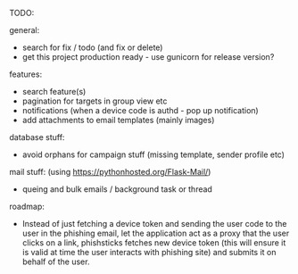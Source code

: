 TODO:

general:

- search for fix / todo (and fix or delete)
- get this project production ready - use gunicorn for release version?

features:

- search feature(s)
- pagination for targets in group view etc
- notifications (when a device code is authd - pop up notification)
- add attachments to email templates (mainly images)

database stuff:

- avoid orphans for campaign stuff (missing template, sender profile etc)

mail stuff: (using https://pythonhosted.org/Flask-Mail/)

- queing and bulk emails / background task or thread

roadmap: 

- Instead of just fetching a device token and sending the user code to the user in the phishing email, let the application act as a proxy that the user clicks on a link, phishsticks fetches new device token (this will ensure it is valid at time the user interacts with phishing site) and submits it on behalf of the user. 
